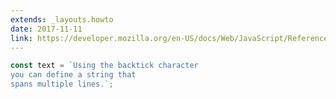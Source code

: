 ```yaml
---
extends: _layouts.howto
date: 2017-11-11
link: https://developer.mozilla.org/en-US/docs/Web/JavaScript/Reference/Template_literals
---
```



```javascript
const text = `Using the backtick character
you can define a string that
spans multiple lines.`;
```
